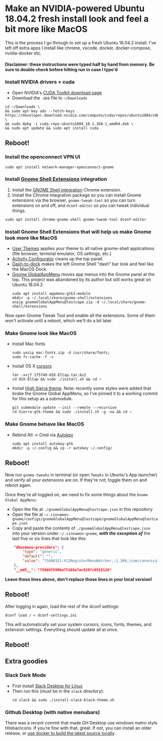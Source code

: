 # Make an NVIDIA-powered Ubuntu 18.04.2 fresh install look and feel a bit more like MacOS

This is the process I go through to set up a fresh Ubuntu 18.04.2 install. I've left off extra apps I install like chrome, vscode, docker, docker-compose, nvidia-docker etc.

#### Disclaimer: these instructions were typed half by hand from memory. Be sure to double check before hitting run in case I typo'd

### Install NVIDIA drivers + cuda
* Open NVIDIA's [CUDA Toolkit download page](https://developer.nvidia.com/cuda-downloads?target_os=Linux&target_arch=x86_64&target_distro=Ubuntu&target_version=1804&target_type=debnetwork)
* Download the `.deb` file to `~/Downloads`
```shell
cd ~/Downloads \
&& sudo apt-key adv --fetch-keys https://developer.download.nvidia.com/compute/cuda/repos/ubuntu1804/x86_64/7fa2af80.pub \
&& sudo dpkg -i cuda-repo-ubuntu1804_10.1.168-1_amd64.deb \
&& sudo apt update && sudo apt install cuda
```

## Reboot!

### Install the openconnect VPN UI
```shell
sudo apt install network-manager-openconnect-gnome
```

### Install [Gnome Shell Extensions](https://extensions.gnome.org/) integration

1. Install the [GNOME Shell integration](https://chrome.google.com/webstore/detail/gnome-shell-integration/gphhapmejobijbbhgpjhcjognlahblep) Chrome extension.
2. Install the Chrome integration package so you can install Gnome extensions via the browser, `gnome-tweak-tool` so you can turn extensions on and off, and `dconf-editor` so you can tweak individual things.
  ```shell
  sudo apt install chrome-gnome-shell gnome-tweak-tool dconf-editor
  ```

### Install Gnome Shell Extensions that will help us make Gnome look more like MacOS
* [User Themes](https://extensions.gnome.org/extension/19/user-themes/) applies your theme to all native gnome-shell applications (file browser, terminal emulator, OS settings, etc.)
* [Activity Configurator](https://extensions.gnome.org/extension/358/activities-configurator/) cleans up the top panel.
* [Dash-to-dock](https://extensions.gnome.org/extension/307/dash-to-dock/) makes the left Gnome Shell "dash" bar look and feel like the MacOS Dock.
* [Gnome GlobalAppMenu](https://extensions.gnome.org/extension/1250/gnome-global-application-menu/) moves app menus into the Gnome panel at the top. This project was abandoned by its author but still works great on Ubuntu 18.04.2.
    ```shell
    sudo apt install appmenu-gtk3-module
    mkdir -p ~/.local/share/gnome-shell/extensions
    unzip gnomeGlobalAppMenu@lestcape.zip -d ~/.local/share/gnome-shell/extensions
    ```

Now open Gnome Tweak Tool and enable all the extensions. Some of them won't activate until a reboot, which we'll do a bit later.

### Make Gnome look like MacOS
* Install Mac fonts
    ```shell
    sudo unzip mac-fonts.zip -d /usr/share/fonts;
    sudo fc-cache -f -v
    ```
* Install OS X [cursors](https://www.gnome-look.org/p/1084939/)
    ```shell
    tar -xvjf 175749-OSX-ElCap.tar.bz2
    cd OSX-ElCap && sudo ./install.sh && cd ~
    ```
* Install [High Sierra theme](https://github.com/vinceliuice/Sierra-gtk-theme).
  Note: recently some styles were added that broke the Gnome Global AppMenu, so I've pinned it to a working commit for this setup as a submodule.
    ```shell
    git submodule update --init --remote --recursive
    cd Sierra-gtk-theme && sudo ./install.sh -g -na && cd ~
    ```

### Make Gnome behave like MacOS
* Rebind Alt -> Cmd via [Autokey](https://github.com/autokey/autokey)
    ```shell
    sudo apt install autokey-gtk
    mkdir -p ~/.config && cp -r autokey ~/.config/
    ```

## Reboot!

Now run `gnome-tweaks` in terminal (or open `Tweaks` in Ubuntu's App launcher) and verify all your extensions are on. If they're not, toggle them on and reboot again.

Once they're all toggled on, we need to fix some things about the `Gnome Global AppMenu`:
* Open the file at `./gnomeGlobalAppMenu@lestcape.json` in this repository
* Open the file at `~/.cinnamon-gnome/configs/gnomeGlobalAppMenu@lestcape/gnomeGlobalAppMenu@lestcape.json`
* Copy and paste the contents of `./gnomeGlobalAppMenu@lestcape.json` into your version under `~/.cinnamon-gnome`, _**with the exception of**_ the last five or six lines that look like this:
```json
    "dbusmenu-providers": {
        "type": "generic",
        "default": "",
        "value": "73400321-X11RegisterMenuWatcher,:1.109,/com/canonical/menu/4600001;73400387-X11RegisterMenuWatcher,:1.109,/com/canonical/menu/4600043;73400402-X11RegisterMenuWatcher,:1.109,/com/canonical/menu/4600052;96468993-X11RegisterMenuWatcher,:1.121,/com/canonical/menu/5C00001;96469608-X11RegisterMenuWatcher,:1.121,/com/canonical/menu/5C00268;3-GtkMenuWatcher,:1.160,/org/gnome/Terminal/menus/menubar,/org/gnome/Terminal/window/1,/org/gnome/Terminal;7-GtkMenuWatcher,:1.248,/org/appmenu/gtk/window/2,/org/gnome/Nautilus/window/2,/org/gnome/Nautilus;8-GtkMenuWatcher,:1.248,/org/appmenu/gtk/window/10,/org/gnome/Nautilus/window/3,/org/gnome/Nautilus;9-GtkMenuWatcher,:1.248,/org/appmenu/gtk/window/13,/org/gnome/Nautilus/window/4,/org/gnome/Nautilus;10-GtkMenuWatcher,:1.248,/org/appmenu/gtk/window/19,null,null;"
    },
    "__md5__": "799d4f590ba75108a7ac9207c0918120"
```

**Leave those lines above, don't replace those lines in your local version!**

## Reboot!

After logging in again, load the rest of the dconf settings:
```
dconf load / < dconf-settings.ini
```

This will automatically set your system cursors, icons, fonts, themes, and extension settings. Everything should update all at once.

## Reboot!

## Extra goodies

### Slack Dark Mode
* First install [Slack Desktop for Linux](https://slack.com/intl/de-de/downloads/linux)
* Then run this (_must_ be in the `slack` directory):
    ```shell
    cd slack && sudo ./install-slack-black-theme.sh
    ```

### Github Desktop (with native menubars)
There was a recent commit that made GH Desktop use windows metro style titlebar/icons. If you're fine with that, great. If not, you can install an older release, or [use docker to build the latest source locally](https://github.com/shiftkey/desktop/issues/149).

